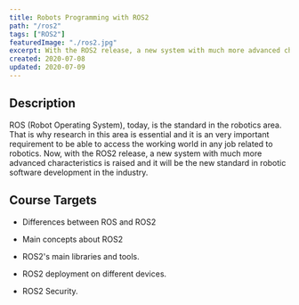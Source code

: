 ```yaml
---
title: Robots Programming with ROS2
path: "/ros2"
tags: ["ROS2"]
featuredImage: "./ros2.jpg"
excerpt: With the ROS2 release, a new system with much more advanced characteristics is raised and it will be the new standard in robotic software development in the industry.
created: 2020-07-08
updated: 2020-07-09
---
```


## Description

ROS (Robot Operating System), today, is the standard in the robotics area. That is why research in this area is essential and it is an very important requirement to be able to access the working world in any job related to robotics. Now, with the ROS2 release, a new system with much more advanced characteristics is raised and it will be the new standard in robotic software development in the industry.

## Course Targets

* Differences between ROS and ROS2

* Main concepts about ROS2

* ROS2's main libraries and tools.

* ROS2 deployment on different devices.

* ROS2 Security.
